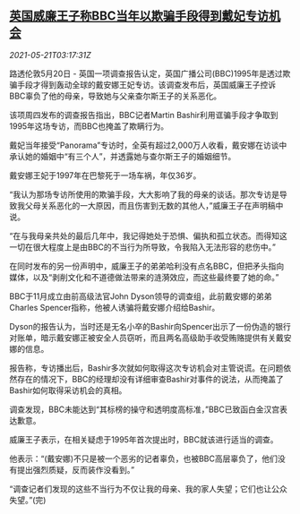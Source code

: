 <!--1621567863000-->
[英国威廉王子称BBC当年以欺骗手段得到戴妃专访机会](https://cn.reuters.com/article/uk-prince-william-diana-bbc-0521-idCNKCS2D208M)
------

<div><i>2021-05-21T03:17:31Z</i></div><p>路透伦敦5月20日 - 英国一项调查报告认定，英国广播公司(BBC)1995年是透过欺骗手段才得到轰动全球的戴安娜王妃专访。该调查发布后，英国威廉王子控诉BBC辜负了他的母亲，导致她与父亲查尔斯王子的关系恶化。</p><p>该项周四发布的调查报告指出，BBC记者Martin Bashir利用诓骗手段才争取到1995年这场专访，而BBC也掩盖了欺瞒行为。</p><p>戴妃当年接受“Panorama”专访时，全英有超过2,000万人收看，戴安娜在访谈中承认她的婚姻中“有三个人”，并透露她与查尔斯王子的婚姻细节。</p><p>戴安娜王妃于1997年在巴黎死于一场车祸，年仅36岁。</p><p>“我认为那场专访所使用的欺骗手段，大大影响了我的母亲的谈话。那次专访是导致我父母关系恶化的一大原因，而且伤害到无数的其他人，”威廉王子在声明稿中说。</p><p>“在与我母亲共处的最后几年中，我记得她处于恐惧、偏执和孤立状态。而得知这一切在很大程度上是由BBC的不当行为所导致，令我陷入无法形容的悲伤中。”</p><p>在同时发布的另一份声明中，威廉王子的弟弟哈利没有点名BBC，但把矛头指向媒体，以及“剥削文化和不道德做法带来的涟漪效应，而这些最终要了她的命。”</p><p>BBC于11月成立由前高级法官John Dyson领导的调查组，此前戴安娜的弟弟Charles Spencer指称，他被人诱骗将戴安娜介绍给Bashir。</p><p>Dyson的报告认为，当时还是无名小卒的Bashir向Spencer出示了一份伪造的银行对账单，暗示戴安娜正被安全人员窃听，而且两名高级助手收受贿赂提供有关戴安娜的信息。</p><p>报告称，专访播出后，Bashir多次就如何取得这次专访机会对主管说谎。在问题依然存在的情况下，BBC的经理却没有详细审查Bashir对事件的说法，从而掩盖了Bashir如何取得采访机会的真相。</p><p>调查发现，BBC未能达到“其标榜的操守和透明度高标准，”BBC已致函白金汉宫表达歉意。</p><p>威廉王子表示，在相关疑虑于1995年首次提出时，BBC就该进行适当的调查。</p><p>他表示：“(戴安娜)不只是被一个恶劣的记者辜负，也被BBC高层辜负了，他们没有提出强烈质疑，反而装作没看到。”</p><p>“调查记者们发现的这些不当行为不仅让我的母亲、我的家人失望；它们也让公众失望。”(完)</p>
